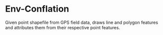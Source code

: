 # Env-Conflation
Given point shapefile from GPS field data, draws line and polygon features and attributes them from their respective point features.
